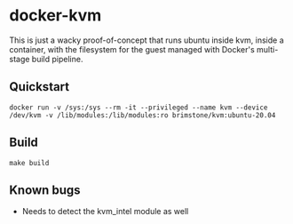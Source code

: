 docker-kvm
==========

This is just a wacky proof-of-concept that runs ubuntu inside kvm, inside a container, with the filesystem for the guest managed with Docker's multi-stage build pipeline.

Quickstart
----------
```
docker run -v /sys:/sys --rm -it --privileged --name kvm --device /dev/kvm -v /lib/modules:/lib/modules:ro brimstone/kvm:ubuntu-20.04
```

Build
-----
```
make build
```

Known bugs
----------

- Needs to detect the kvm_intel module as well
